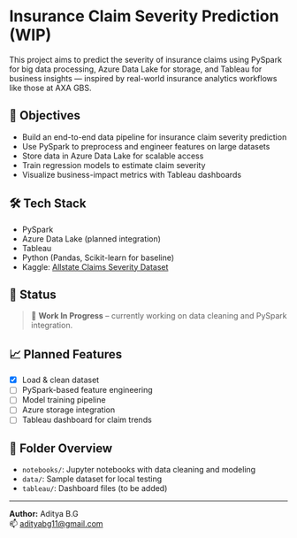 
# Insurance Claim Severity Prediction (WIP)

This project aims to predict the severity of insurance claims using PySpark for big data processing, Azure Data Lake for storage, and Tableau for business insights — inspired by real-world insurance analytics workflows like those at AXA GBS.

## 🚀 Objectives
- Build an end-to-end data pipeline for insurance claim severity prediction
- Use PySpark to preprocess and engineer features on large datasets
- Store data in Azure Data Lake for scalable access
- Train regression models to estimate claim severity
- Visualize business-impact metrics with Tableau dashboards

## 🛠️ Tech Stack
- PySpark
- Azure Data Lake (planned integration)
- Tableau
- Python (Pandas, Scikit-learn for baseline)
- Kaggle: [Allstate Claims Severity Dataset](https://www.kaggle.com/competitions/allstate-claims-severity)

## 📌 Status
> 🔧 **Work In Progress** – currently working on data cleaning and PySpark integration.

## 📈 Planned Features
- [x] Load & clean dataset
- [ ] PySpark-based feature engineering
- [ ] Model training pipeline
- [ ] Azure storage integration
- [ ] Tableau dashboard for claim trends

## 📁 Folder Overview
- `notebooks/`: Jupyter notebooks with data cleaning and modeling
- `data/`: Sample dataset for local testing
- `tableau/`: Dashboard files (to be added)

---

**Author:** Aditya B.G  
📫 [adityabg11@gmail.com](mailto:adityabg11@gmail.com)
